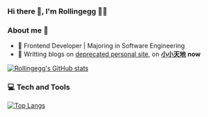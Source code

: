 ### Hi there 👋, I'm Rollingegg 👨‍💻

### About me 👀

- 🎯 Frontend Developer | Majoring in Software Engineering
- 🤔 Writting blogs on [deprecated personal site](https://rollingegg.github.io/), on [**小小天地**](https://rollingegg.notion.site) **now**

[![Rollingegg's GitHub stats](https://github-readme-stats.vercel.app/api?username=Rollingegg&count_private=true)](https://github.com/anuraghazra/github-readme-stats)

### 💻 Tech and Tools

[![Top Langs](https://github-readme-stats.vercel.app/api/top-langs/?username=Rollingegg&layout=compact&hide=html,css)](https://github.com/anuraghazra/github-readme-stats)


<!--
**Rollingegg/Rollingegg** is a ✨ _special_ ✨ repository because its `README.md` (this file) appears on your GitHub profile.

Here are some ideas to get you started:

- 🔭 I’m currently working on ...
- 🌱 I’m currently learning ...
- 👯 I’m looking to collaborate on ...
- 🤔 I’m looking for help with ...
- 💬 Ask me about ...
- 📫 How to reach me: ...
- 😄 Pronouns: ...
- ⚡ Fun fact: ...
-->
